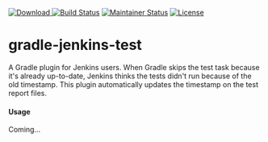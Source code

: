[ ![Download](https://api.bintray.com/packages/fowlie/maven/gradle-jenkins-plugin/images/download.svg) ](https://bintray.com/fowlie/maven/gradle-jenkins-plugin/_latestVersion)
[![Build Status](https://travis-ci.org/fowlie/gradle-jenkins-test.svg?branch=master)](https://travis-ci.org/fowlie/gradle-jenkins-test)
[![Maintainer Status](http://stillmaintained.com/fowlie/gradle-jenkins-test.png)](http://stillmaintained.com/fowlie/gradle-jenkins-test) 
[![License](http://img.shields.io/badge/license-MIT-47b31f.svg)](#copyright-and-license)

gradle-jenkins-test
============
A Gradle plugin for Jenkins users. When Gradle skips the test task because it's already up-to-date, Jenkins thinks the tests didn't run because of the old timestamp. This plugin automatically updates the timestamp on the test report files.

#### Usage
Coming...
